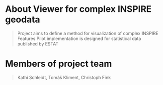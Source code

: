 # About Viewer for complex INSPIRE geodata
> Project aims to define a method for visualization of complex INSPIRE Features
> Pilot implementation is designed for statistical data published by ESTAT
# Members of project team
> Kathi Schleidt, Tomáš Kliment, Christoph Fink
